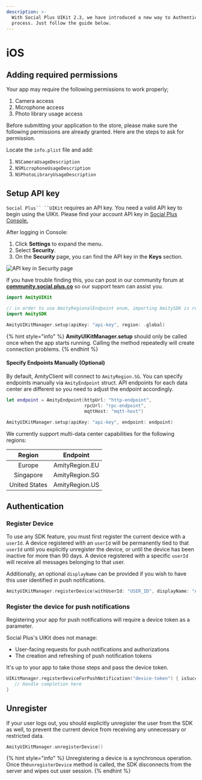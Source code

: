 ```yaml
---
description: >-
  With Social Plus UIKit 2.3, we have introduced a new way to Authentication
  process. Just follow the guide below.
---
```


# iOS

## Adding required permissions

Your app may require the following permissions to work properly;

1. Camera access
2. Microphone access
3. Photo library usage access

Before submitting your application to the store, please make sure the following permissions are already granted. Here are the steps to ask for permission.

Locate the `info.plist` file and add:

1. `NSCameraUsageDescription`
2. `NSMicrophoneUsageDescription`
3. `NSPhotoLibraryUsageDescription`

## Setup API key

`Social Plus`` ``UIKit` requires an API key. You need a valid API key to begin using the UIKit. Please find your account API key in [Social Plus Console.](https://portal.amity.co/login)&#x20;

After logging in Console:

1. Click **Settings** to expand the menu.
2. Select **Security**.
3. On the **Security** page, you can find the API key in the **Keys** section.

![API key in Security page](../../../.gitbook/assets/iosConsole.png)

If you have trouble finding this, you can post in our community forum at [**community.social.plus.co**](https://community.amity.co/) so our support team can assist you.

```swift
import AmityUIKit

// in order to use AmityRegionalEndpoint enum, importing AmitySDK is required.
import AmitySDK 

AmityUIKitManager.setup(apiKey: "api-key", region: .global)
```

{% hint style="info" %}
&#x20;**AmityUIKitManager.setup** should only be called once when the app starts running. Calling the method repeatedly will create connection problems.
{% endhint %}

#### Specify Endpoints Manually (Optional)

By default, AmityClient will connect to `AmityRegion.SG`. You can specify endpoints manually via `AmityEndpoint` struct. API endpoints for each data center are different so you need to adjust the endpoint accordingly.&#x20;

```swift
let endpoint = AmityEndpoint(httpUrl: "http-endpoint",
                             rpcUrl: "rpc-endpoint",
                             mqttHost: "mqtt-host")
        
AmityUIKitManager.setup(apiKey: "api-key", endpoint: endpoint)
```

We currently support multi-data center capabilities for the following regions:

|     Region    |    Endpoint    |
| :-----------: | :------------: |
|     Europe    | AmityRegion.EU |
|   Singapore   | AmityRegion.SG |
| United States | AmityRegion.US |

## Authentication

### Register Device

To use any SDK feature, you must first register the current device with a `userId`. A device registered with an `userId` will be permanently tied to that `userId` until you explicitly unregister the device, or until the device has been inactive for more than 90 days. A device registered with a specific `userId` will receive all messages belonging to that user.

Additionally, an optional `displayName` can be provided if you wish to have this user identified in push notifications.

```swift
AmityUIKitManager.registerDevice(withUserId: "USER_ID", displayName: "Ali Connors", authToken: "AUTH_TOKEN")
```

### Register the device for push notifications

Registering your app for push notifications will require a device token as a parameter.

Social Plus's UIKit does not manage:

* User-facing requests for push notifications and authorizations
* The creation and refreshing of push notification tokens

It's up to your app to take those steps and pass the device token.

```swift
UIKitManager.registerDeviceForPushNotification("device-token") { isSuccess, error in
   // Handle completion here
}
```

## Unregister

If your user logs out, you should explicitly unregister the user from the SDK as well, to prevent the current device from receiving any unnecessary or restricted data.

```swift
AmityUIKitManager.unregisterDevice()
```

{% hint style="info" %}
Unregistering a device is a synchronous operation. Once the`unregisterDevice` method is called, the SDK disconnects from the server and wipes out user session.
{% endhint %}
